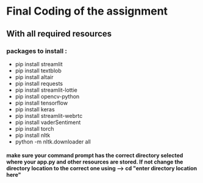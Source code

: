 # Final Coding of the assignment 
## With all required resources

### packages to install :
- pip install streamlit
- pip install textblob
- pip install altair
- pip install requests
- pip install streamlit-lottie
- pip install opencv-python
- pip install tensorflow
- pip install keras
- pip install streamlit-webrtc
- pip install vaderSentiment
- pip install torch
- pip install nltk
- python -m nltk.downloader all

#### make sure your command prompt has the correct directory selected where your app.py and other resources are stored. If not change the directory location to the correct one using -->  cd "enter directory location here" 
